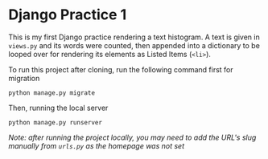 # Django Practice 1
This is my first Django practice rendering a text histogram. A text is given in ```views.py``` and its words were counted, then appended into a dictionary to be looped over for rendering its elements as Listed Items (```<li>```).

To run this project after cloning, run the following command first for migration
```
python manage.py migrate
```

Then, running the local server
```
python manage.py runserver
```

_Note: after running the project locally, you may need to add the URL's slug manually from ```urls.py``` as the homepage was not set_
